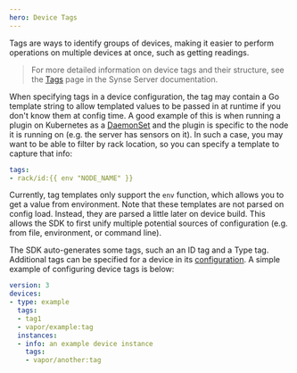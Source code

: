 ```yaml
---
hero: Device Tags
---
```


Tags are ways to identify groups of devices, making it easier to perform operations on multiple devices
at once, such as getting readings.

> For more detailed information on device tags and their structure, see the [Tags](../../server/user/tags.md)
> page in the Synse Server documentation.

When specifying tags in a device configuration, the tag may contain a Go template string to allow
templated values to be passed in at runtime if you don't know them at config time. A good example
of this is when running a plugin on Kubernetes as a [DaemonSet](https://kubernetes.io/docs/concepts/workloads/controllers/daemonset/)
and the plugin is specific to the node it is running on (e.g. the server has sensors on it). In
such a case, you may want to be able to filter by rack location, so you can specify a template
to capture that info:

```yaml
tags:
- rack/id:{{ env "NODE_NAME" }}
```

Currently, tag templates only support the `env` function, which allows you to get a value from
environment. Note that these templates are not parsed on config load. Instead, they are parsed
a little later on device build. This allows the SDK to first unify multiple potential sources of
configuration (e.g. from file, environment, or command line). 

The SDK auto-generates some tags, such an an ID tag and a Type tag. Additional tags can be
specified for a device in its [configuration](../configuration/device.md#configuration-options).
A simple example of configuring device tags is below:

```yaml
version: 3
devices:
- type: example
  tags:
  - tag1
  - vapor/example:tag
  instances:
  - info: an example device instance
    tags:
    - vapor/another:tag
```
